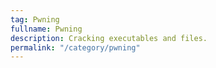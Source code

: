 ```yaml
---
tag: Pwning
fullname: Pwning
description: Cracking executables and files.
permalink: "/category/pwning"
---
```

